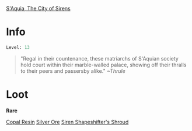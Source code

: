 <!-- TITLE: a S'Aquia dutchess -->
[S'Aquia, The City of Sirens](saquia)

# Info

```perl
Level: 13
```
> "Regal in their countenance, these matriarchs of S'Aquian society hold court within their marble-walled palace, showing off their thralls to their peers and passersby alike."
> *~Thrule*


# Loot

**Rare**

[Copal Resin](copal-resin)
[Silver Ore](silver-ore)
[Siren Shapeshifter's Shroud](siren-shapeshifters-shroud)